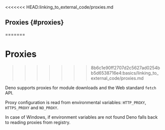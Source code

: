 <<<<<<< HEAD:linking_to_external_code/proxies.md
## Proxies {#proxies}
=======
# Proxies
>>>>>>> 8b6c1e90ff2707d2c5627ad0254bb5d6538716e4:basics/linking_to_external_code/proxies.md

Deno supports proxies for module downloads and the Web standard `fetch` API.

Proxy configuration is read from environmental variables: `HTTP_PROXY`,
`HTTPS_PROXY` and `NO_PROXY`.

In case of Windows, if environment variables are not found Deno falls back to
reading proxies from registry.
